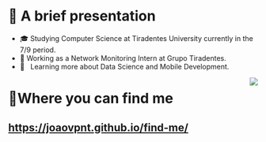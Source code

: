 # 👋 A brief presentation

- 🎓 Studying Computer Science at Tiradentes University currently in the 7/9 period.
- 💼 Working as a Network Monitoring Intern at Grupo Tiradentes.
- 🌱 &nbsp; Learning more about Data Science and Mobile Development.

<img align='right' src="https://github-readme-stats.vercel.app/api/top-langs/?username=joaovpnt&layout=compact&langs_count=8&transparent"/>

# 🔎Where you can find me

## https://joaovpnt.github.io/find-me/
